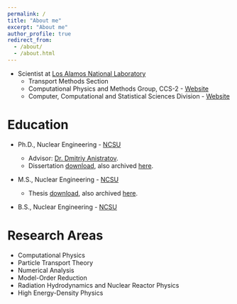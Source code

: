 ```yaml
---
permalink: /
title: "About me"
excerpt: "About me"
author_profile: true
redirect_from:
  - /about/
  - /about.html
---
```


* Scientist at [Los Alamos National Laboratory](https://www.lanl.gov/)
  * Transport Methods Section<br/>
  * Computational Physics and Methods Group, CCS-2 - [Website](https://www.lanl.gov/org/ddste/aldsc/computer-computational-statistical-sciences/computational-physics-methods/index.php)<br/>
  * Computer, Computational and Statistical Sciences Division - [Website](https://www.lanl.gov/org/ddste/aldsc/computer-computational-statistical-sciences/index.php)

Education
======
* Ph.D., Nuclear Engineering - [NCSU](https://www.ne.ncsu.edu/)<br/>
  * Advisor: [Dr. Dmitriy Anistratov](https://www.ne.ncsu.edu/people/dyanistr/).<br/>
  * Dissertation [download](http://josephcoale.github.io/files/JosephCoale_Dissertation.pdf), also archived [here](https://repository.lib.ncsu.edu/handle/1840.20/39782).<br/>

* M.S., Nuclear Engineering - [NCSU](https://www.ne.ncsu.edu/)<br/>
  * Thesis [download](http://josephcoale.github.io/files/jmc-ms-thesis.pdf), also archived [here](https://repository.lib.ncsu.edu/handle/1840.20/37157).<br/>

* B.S., Nuclear Engineering - [NCSU](https://www.ne.ncsu.edu/)

Research Areas
======
* Computational Physics
* Particle Transport Theory
* Numerical Analysis
* Model-Order Reduction
* Radiation Hydrodynamics and Nuclear Reactor Physics
* High Energy-Density Physics
